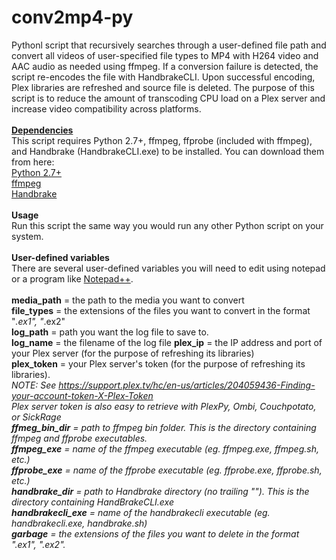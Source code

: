 # conv2mp4-py
Pythonl script that recursively searches through a user-defined file path and convert all videos of user-specified  file types to MP4 with H264 video and AAC audio as needed using ffmpeg. If a conversion failure is detected, the script re-encodes the file with HandbrakeCLI. Upon successful encoding, Plex libraries are refreshed and source file is deleted.  The purpose of this script is to reduce the amount of transcoding CPU load on a Plex server and increase video compatibility across platforms.<br><br>
<b><u>Dependencies</u></b><br>
This script requires Python 2.7+, ffmpeg, ffprobe (included with ffmpeg), and Handbrake (HandbrakeCLI.exe) to be installed. You can download them from here:<br>
<a href="https://www.python.org/downloads/">Python 2.7+</a><br>
<a href="https://ffmpeg.org/download.html">ffmpeg</a><br>
<a href="https://handbrake.fr/downloads.php">Handbrake</a><br><br>
<b>Usage</b><br>
Run this script the same way you would run any other Python script on your system.<br><br>
<b>User-defined variables</b><br>
There are several user-defined variables you will need to edit using notepad or a program like <a href="https://notepad-plus-plus.org/download/v6.9.2.html">Notepad++</a>.<br><br>
<b>media_path</b> = the path to the media you want to convert<br>
<b>file_types</b> = the extensions of the files you want to convert in the format "*.ex1", "*.ex2"<br>
<b>log_path</b> = path you want the log file to save to.<br>
<b>log_name</b> = the filename of the log file
<b>plex_ip</b> = the IP address and port of your Plex server (for the purpose of refreshing its libraries)<br>
<b>plex_token</b> = your Plex server's token (for the purpose of refreshing its libraries).<br>
<i>NOTE: See https://support.plex.tv/hc/en-us/articles/204059436-Finding-your-account-token-X-Plex-Token<br>
Plex server token is also easy to retrieve with PlexPy, Ombi, Couchpotato, or SickRage<br>
<b>ffmeg_bin_dir</b> = path to ffmpeg bin folder. This is the directory containing ffmpeg and ffprobe executables.<br> 
<b>ffmpeg_exe</b> = name of the ffmpeg executable (eg. ffmpeg.exe, ffmpeg.sh, etc.)<br>
<b>ffprobe_exe</b> = name of the ffprobe executable (eg. ffprobe.exe, ffprobe.sh, etc.)<br>
<b>handbrake_dir</b> = path to Handbrake directory (no trailing "\"). This is the directory containing HandBrakeCLI.exe<br>
<b>handbrakecli_exe</b> = name of the handbrakecli executable (eg. handbrakecli.exe, handbrake.sh)<br>
<b>garbage</b> = the extensions of the files you want to delete in the format "*.ex1", "*.ex2".<br>
